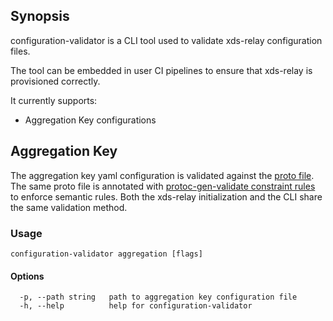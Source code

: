 ## Synopsis

configuration-validator is a CLI tool used to validate xds-relay configuration
files.

The tool can be embedded in user CI pipelines to ensure that xds-relay is
provisioned correctly.

It currently supports:

* Aggregation Key configurations

## Aggregation Key

The aggregation key yaml configuration is validated against the
[proto file](https://github.com/envoyproxy/xds-relay/blob/master/api/protos/aggregation/v1/aggregation.proto
).  The same proto file is annotated with [protoc-gen-validate constraint
rules](https://github.com/envoyproxy/protoc-gen-validate/#constraint-rules) to
enforce semantic rules. Both the xds-relay initialization and the CLI share the
same validation method.

### Usage

```
configuration-validator aggregation [flags]
```

#### Options

```
  -p, --path string   path to aggregation key configuration file
  -h, --help          help for configuration-validator
```
